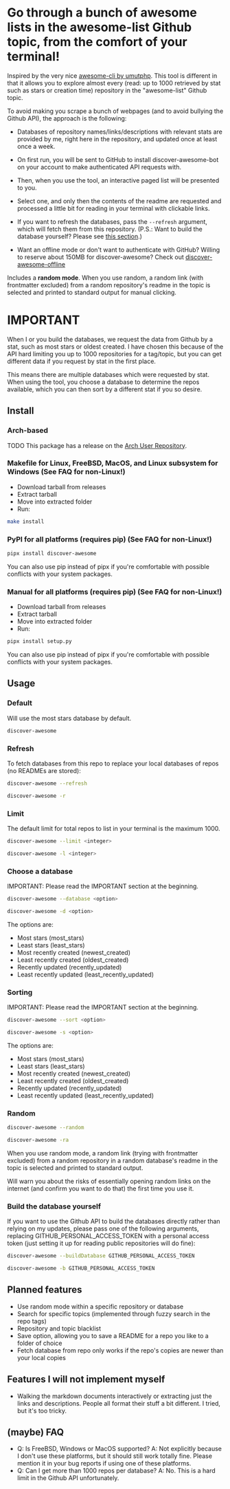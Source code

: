 # Go through a bunch of awesome lists in the awesome-list Github topic, from the comfort of your terminal!

Inspired by the very nice [awesome-cli by umutphp](https://github.com/umutphp/awesome-cli).
This tool is different in that it allows you to explore almost every (read: up to 1000 retrieved by stat such as stars or creation time) repository in the "awesome-list" Github topic.

To avoid making you scrape a bunch of webpages (and to avoid bullying the Github API), the approach is the following:

- Databases of repository names/links/descriptions with relevant stats are provided by me, right here in the repository, and updated once at least once a week.

- On first run, you will be sent to GitHub to install discover-awesome-bot on your account to make authenticated API requests with.

- Then, when you use the tool, an interactive paged list will be presented to you.

- Select one, and only then the contents of the readme are requested and processed a little bit for reading in your terminal with clickable links.

- If you want to refresh the databases, pass the `--refresh` argument, which will fetch them from this repository. (P.S.: Want to build the database yourself? Please see [this section](#build-the-database-yourself).)

- Want an offline mode or don't want to authenticate with GitHub? Willing to reserve about 150MB for discover-awesome? Check out [discover-awesome-offline](TODO)




Includes a **random mode**. When you use random, a random link (with frontmatter excluded) from a random repository's readme in the topic is selected and printed to standard output for manual clicking.
 
# IMPORTANT
 When I or you build the databases, we request the data from Github by a stat, such as most stars or oldest created. I have chosen this because of the API hard limiting you up to 1000 repositories for a tag/topic, but you can get different data if you request by stat in the first place. 

This means there are multiple databases which were requested by stat. When using the tool, you choose a database to determine the repos available, which you can then sort by a different stat if you so desire.


## Install

### Arch-based

TODO
This package has a release on the [Arch User Repository](TODO).

### Makefile for Linux, FreeBSD, MacOS, and Linux subsystem for Windows (See FAQ for non-Linux!)

- Download tarball from releases
- Extract tarball
- Move into extracted folder
- Run:

```bash
make install
```

### PyPI for all platforms (requires pip) (See FAQ for non-Linux!)

```bash
pipx install discover-awesome
```

You can also use pip instead of pipx if you're comfortable with possible conflicts with your system packages.

### Manual for all platforms (requires pip) (See FAQ for non-Linux!)

- Download tarball from releases
- Extract tarball
- Move into extracted folder
- Run:

```bash
pipx install setup.py
```

You can also use pip instead of pipx if you're comfortable with possible conflicts with your system packages.

## Usage

### Default
Will use the most stars database by default.

```bash
discover-awesome
```

### Refresh

To fetch databases from this repo to replace your local databases of repos (no READMEs are stored):

```bash
discover-awesome --refresh
```

```bash
discover-awesome -r
```

### Limit

The default limit for total repos to list in your terminal is the maximum 1000.

```bash
discover-awesome --limit <integer>
```

```bash
discover-awesome -l <integer>
```
### Choose a database

IMPORTANT: Please read the IMPORTANT section at the beginning.

```bash
discover-awesome --database <option>
```
```bash
discover-awesome -d <option>
```

The options are:
- Most stars (most_stars)
- Least stars (least_stars)
- Most recently created (newest_created)
- Least recently created (oldest_created)
- Recently updated (recently_updated)
- Least recently updated (least_recently_updated)


### Sorting

 IMPORTANT: Please read the IMPORTANT section at the beginning.

```bash
discover-awesome --sort <option>
```

```bash
discover-awesome -s <option>
```

The options are:
- Most stars (most_stars)
- Least stars (least_stars)
- Most recently created (newest_created)
- Least recently created (oldest_created)
- Recently updated (recently_updated)
- Least recently updated (least_recently_updated)

### Random

```bash
discover-awesome --random
```

```bash
discover-awesome -ra
```

When you use random mode, a random link (trying with frontmatter excluded) from a random repository in a random database's readme in the topic is selected and printed to standard output.

Will warn you about the risks of essentially opening random links on the internet (and confirm you want to do that) the first time you use it.

### Build the database yourself

If you want to use the Github API to build the databases directly rather than relying on my updates, please pass one of the following arguments, replacing GITHUB_PERSONAL_ACCESS_TOKEN with a personal access token (just setting it up for reading public repositories will do fine):

```bash
discover-awesome --buildDatabase GITHUB_PERSONAL_ACCESS_TOKEN
```

```bash
discover-awesome -b GITHUB_PERSONAL_ACCESS_TOKEN
```

## Planned features

- Use random mode within a specific repository or database
- Search for specific topics (implemented through fuzzy search in the repo tags)
- Repository and topic blacklist
- Save option, allowing you to save a README for a repo you like to a folder of choice
- Fetch database from repo only works if the repo's copies are newer than your local copies

## Features I will not implement myself

- Walking the markdown documents interactively or extracting just the links and descriptions. People all format their stuff a bit different. I tried, but it's too tricky.

## (maybe) FAQ

- Q: Is FreeBSD, Windows or MacOS supported?
  A: Not explicitly because I don't use these platforms, but it should still work totally fine. Please mention it in your bug reports if using one of these platforms.
- Q: Can I get more than 1000 repos per database?
  A: No. This is a hard limit in the Github API unfortunately.